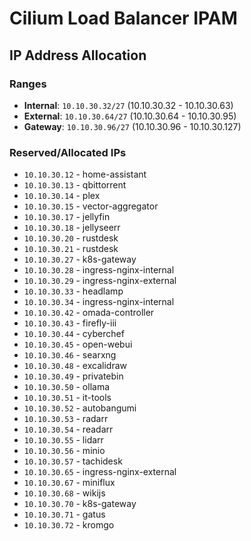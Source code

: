 # Cilium Load Balancer IPAM

## IP Address Allocation

### Ranges
- **Internal**: `10.10.30.32/27` (10.10.30.32 - 10.10.30.63)
- **External**: `10.10.30.64/27` (10.10.30.64 - 10.10.30.95)
- **Gateway**: `10.10.30.96/27` (10.10.30.96 - 10.10.30.127)

### Reserved/Allocated IPs
- `10.10.30.12` - home-assistant
- `10.10.30.13` - qbittorrent
- `10.10.30.14` - plex
- `10.10.30.15` - vector-aggregator
- `10.10.30.17` - jellyfin
- `10.10.30.18` - jellyseerr
- `10.10.30.20` - rustdesk
- `10.10.30.21` - rustdesk
- `10.10.30.27` - k8s-gateway
- `10.10.30.28` - ingress-nginx-internal
- `10.10.30.29` - ingress-nginx-external
- `10.10.30.33` - headlamp
- `10.10.30.34` - ingress-nginx-internal
- `10.10.30.42` - omada-controller
- `10.10.30.43` - firefly-iii
- `10.10.30.44` - cyberchef
- `10.10.30.45` - open-webui
- `10.10.30.46` - searxng
- `10.10.30.48` - excalidraw
- `10.10.30.49` - privatebin
- `10.10.30.50` - ollama
- `10.10.30.51` - it-tools
- `10.10.30.52` - autobangumi
- `10.10.30.53` - radarr
- `10.10.30.54` - readarr
- `10.10.30.55` - lidarr
- `10.10.30.56` - minio
- `10.10.30.57` - tachidesk
- `10.10.30.65` - ingress-nginx-external
- `10.10.30.67` - miniflux
- `10.10.30.68` - wikijs
- `10.10.30.70` - k8s-gateway
- `10.10.30.71` - gatus
- `10.10.30.72` - kromgo
